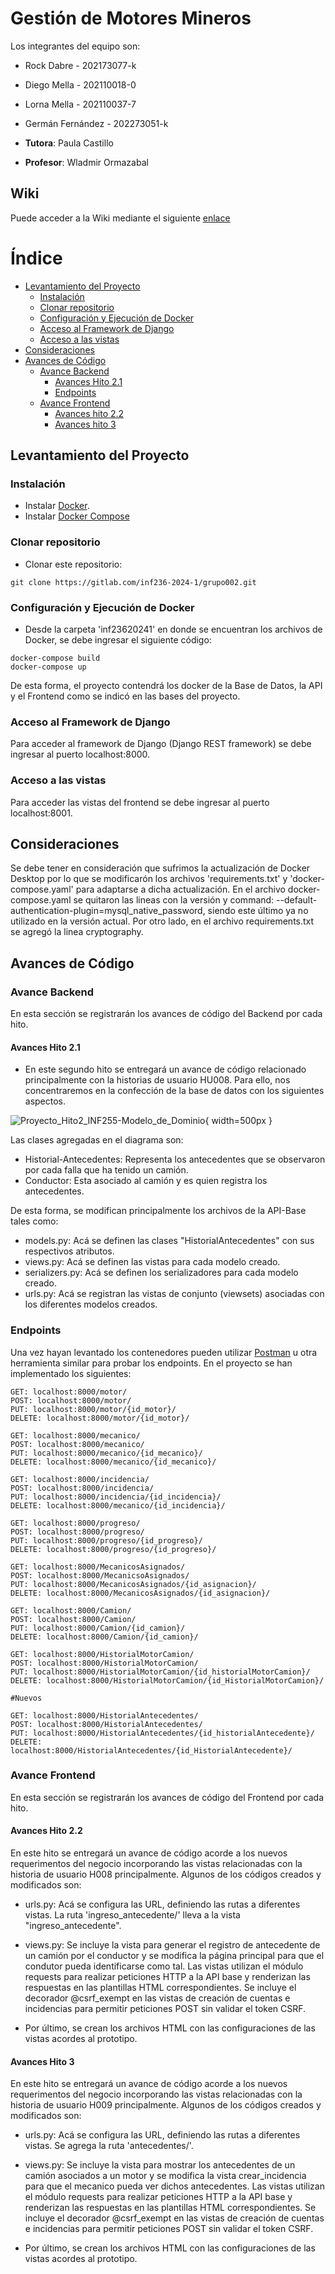 
# Gestión de Motores Mineros

Los integrantes del equipo son:

* Rock Dabre        - 202173077-k
* Diego Mella       - 202110018-0
* Lorna Mella       - 202110037-7
* Germán Fernández  - 202273051-k

* **Tutora**: Paula Castillo

* **Profesor**: Wladmir Ormazabal


## Wiki

Puede acceder a la Wiki mediante el siguiente [enlace](https://gitlab.com/inf236-2024-1/grupo002/-/wikis/home#wiki-grupo-02)

# Índice

- [Levantamiento del Proyecto](#levantamiento-del-proyecto)
  - [Instalación](#instalacion)
  - [Clonar repositorio](#clonar-repositorio)
  - [Configuración y Ejecución de Docker](#configuración-y-ejecución-de-docker)
  - [Acceso al Framework de Django](#acceso-al-framework-de-django)
  - [Acceso a las vistas](#acceso-a-las-vistas)
- [Consideraciones](#consideraciones)
- [Avances de Código](#avances-de-código)
  - [Avance Backend](#avance-backend)
    - [Avances Hito 2.1](#avances-hito-21)
    - [Endpoints](#endpoints)
  - [Avance Frontend](#avance-frontend)
    - [Avances hito 2.2](#avances-hito-22)
    - [Avances hito 3](#avances-hito-3)



## Levantamiento del Proyecto

### Instalación

* Instalar [Docker](https://docs.docker.com/engine/install/).
* Instalar [Docker Compose](https://docs.docker.com/compose/install/)

### Clonar repositorio

* Clonar este repositorio:

```
git clone https://gitlab.com/inf236-2024-1/grupo002.git
```

### Configuración y Ejecución de Docker

* Desde la carpeta 'inf23620241' en donde se encuentran los archivos de Docker, se debe ingresar el siguiente código:

```
docker-compose build
docker-compose up
```
De esta forma, el proyecto contendrá los docker de la Base de Datos, la API y el Frontend como se indicó en las bases del proyecto. 

### Acceso al Framework de Django

Para acceder al framework de Django (Django REST framework) se debe ingresar al puerto localhost:8000.

### Acceso a las vistas

Para acceder las vistas del frontend se debe ingresar al puerto localhost:8001.



## Consideraciones

Se debe tener en consideración que sufrimos la actualización de Docker Desktop por lo que se modificarón los archivos 'requirements.txt' y 'docker-compose.yaml' para adaptarse a dicha actualización. En el archivo docker-compose.yaml se quitaron las lineas con la versión y command: --default-authentication-plugin=mysql_native_password, siendo este último ya no utilizado en la versión actual. Por otro lado, en el archivo requirements.txt se agregó la linea cryptography. 


## Avances de Código

### Avance Backend

En esta sección se registrarán los avances de código del Backend por cada hito.

#### Avances Hito 2.1

* En este segundo hito se entregará un avance de código relacionado principalmente con la historias de usuario HU008. Para ello, nos concentraremos en la confección de la base de datos con los siguientes aspectos.

![Proyecto_Hito2_INF255-Modelo_de_Dominio](./img/Proyecto_Hito2_INF255-Modelo_de_Dominio.png){ width=500px }


Las clases agregadas en el diagrama son:

* Historial-Antecedentes: Representa los antecedentes que se observaron por cada falla que ha tenido un camión.
* Conductor: Esta asociado al camión y es quien registra los antecedentes.



De esta forma, se modifican principalmente los archivos de la API-Base tales como: 

* models.py: Acá se definen las clases "HistorialAntecedentes" con sus respectivos atributos.
* views.py: Acá se definen las vistas para cada modelo creado.
* serializers.py: Acá se definen los serializadores para cada modelo creado.
* urls.py: Acá se registran las vistas de conjunto (viewsets) asociadas con los diferentes modelos creados.


### Endpoints

Una vez hayan levantado los contenedores pueden utilizar [Postman](https://www.postman.com) u otra herramienta similar para probar los endpoints.
En el proyecto se han implementado los siguientes:

```
GET: localhost:8000/motor/
POST: localhost:8000/motor/
PUT: localhost:8000/motor/{id_motor}/
DELETE: localhost:8000/motor/{id_motor}/

GET: localhost:8000/mecanico/
POST: localhost:8000/mecanico/
PUT: localhost:8000/mecanico/{id_mecanico}/
DELETE: localhost:8000/mecanico/{id_mecanico}/

GET: localhost:8000/incidencia/
POST: localhost:8000/incidencia/
PUT: localhost:8000/incidencia/{id_incidencia}/
DELETE: localhost:8000/mecanico/{id_incidencia}/

GET: localhost:8000/progreso/
POST: localhost:8000/progreso/
PUT: localhost:8000/progreso/{id_progreso}/
DELETE: localhost:8000/progreso/{id_progreso}/

GET: localhost:8000/MecanicosAsignados/
POST: localhost:8000/MecanicsoAsignados/
PUT: localhost:8000/MecanicosAsignados/{id_asignacion}/
DELETE: localhost:8000/MecanicosAsignados/{id_asignacion}/

GET: localhost:8000/Camion/
POST: localhost:8000/Camion/
PUT: localhost:8000/Camion/{id_camion}/
DELETE: localhost:8000/Camion/{id_camion}/

GET: localhost:8000/HistorialMotorCamion/
POST: localhost:8000/HistorialMotorCamion/
PUT: localhost:8000/HistorialMotorCamion/{id_historialMotorCamion}/
DELETE: localhost:8000/HistorialMotorCamion/{id_HistorialMotorCamion}/

#Nuevos 

GET: localhost:8000/HistorialAntecedentes/
POST: localhost:8000/HistorialAntecedentes/
PUT: localhost:8000/HistorialAntecedentes/{id_historialAntecedente}/
DELETE: localhost:8000/HistorialAntecedentes/{id_HistorialAntecedente}/

```


### Avance Frontend

En esta sección se registrarán los avances de código del Frontend por cada hito.

  #### Avances Hito 2.2

En este hito se entregará un avance de código acorde a los nuevos requerimentos del negocio incorporando las vistas relacionadas con la historia de usuario H008 principalmente. Algunos de los códigos creados y modificados son:

  * urls.py: Acá se configura las URL, definiendo las rutas a diferentes vistas. La ruta 'ingreso_antecedente/' lleva a la vista "ingreso_antecedente".

  * views.py: Se incluye la vista para generar el registro de antecedente de un camión por el conductor y se modifica la página principal para que el condutor pueda identificarse como tal. Las vistas utilizan el módulo requests para realizar peticiones HTTP a la API base y renderizan las respuestas en las plantillas HTML correspondientes. Se incluye el decorador @csrf_exempt en las vistas de creación de cuentas e incidencias para permitir peticiones POST sin validar el token CSRF.

  * Por último, se crean los archivos HTML con las configuraciones de las vistas acordes al prototipo.

  #### Avances Hito 3

En este hito se entregará un avance de código acorde a los nuevos requerimentos del negocio incorporando las vistas relacionadas con la historia de usuario H009 principalmente. Algunos de los códigos creados y modificados son:

  * urls.py: Acá se configura las URL, definiendo las rutas a diferentes vistas. Se agrega la ruta 'antecedentes/'.

  * views.py: Se incluye la vista para mostrar los antecedentes de un camión asociados a un motor y se modifica la vista crear_incidencia para que el mecanico pueda ver dichos antecedentes. Las vistas utilizan el módulo requests para realizar peticiones HTTP a la API base y renderizan las respuestas en las plantillas HTML correspondientes. Se incluye el decorador @csrf_exempt en las vistas de creación de cuentas e incidencias para permitir peticiones POST sin validar el token CSRF.

  * Por último, se crean los archivos HTML con las configuraciones de las vistas acordes al prototipo.




